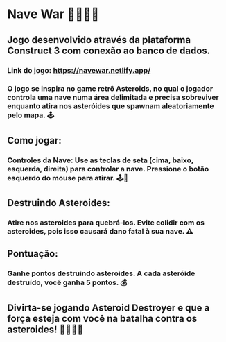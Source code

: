 # Nave War 🚀🌌🔥💥

## Jogo desenvolvido através da plataforma Construct 3 com conexão ao banco de dados.

### Link do jogo: https://navewar.netlify.app/

### O jogo se inspira no game retrô Asteroids, no qual o jogador controla uma nave numa área delimitada e precisa sobreviver enquanto atira nos asteróides que spawnam aleatoriamente pelo mapa. 🕹️

## Como jogar:

### Controles da Nave: Use as teclas de seta (cima, baixo, esquerda, direita) para controlar a nave. Pressione o botão esquerdo do mouse para atirar. 🕹️🔫

## Destruindo Asteroides:

### Atire nos asteroides para quebrá-los. Evite colidir com os asteroides, pois isso causará dano fatal à sua nave. ⚠️

## Pontuação:

### Ganhe pontos destruindo asteroides. A cada asteróide destruído, você ganha 5 pontos. 💰

## Divirta-se jogando Asteroid Destroyer e que a força esteja com você na batalha contra os asteroides! 🚀🌌🔥💥
